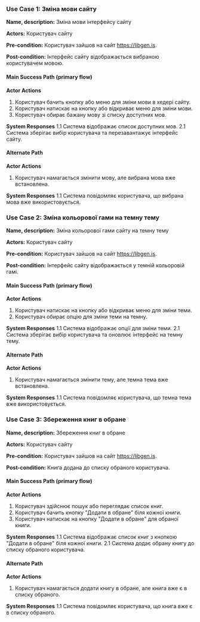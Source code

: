 
### Use Case 1: Зміна мови сайту

**Name, description:** Зміна мови інтерфейсу сайту

**Actors:** Користувач сайту

**Pre-condition:** Користувач зайшов на сайт https://libgen.is.

**Post-condition:** Інтерфейс сайту відображається вибраною користувачем мовою.

#### Main Success Path (primary flow)

**Actor Actions**
1. Користувач бачить кнопку або меню для зміни мови в хедері сайту.
2. Користувач натискає на кнопку або відкриває меню для зміни мови.
3. Користувач обирає бажану мову зі списку доступних мов.

**System Responses**
1.1 Система відображає список доступних мов.
2.1 Система зберігає вибір користувача та перезавантажує інтерфейс сайту.

#### Alternate Path

**Actor Actions**
1. Користувач намагається змінити мову, але вибрана мова вже встановлена.

**System Responses**
1.1 Система повідомляє користувача, що вибрана мова вже використовується.

### Use Case 2: Зміна кольорової гами на темну тему

**Name, description:** Зміна кольорової гами сайту на темну тему

**Actors:** Користувач сайту

**Pre-condition:** Користувач зайшов на сайт https://libgen.is.

**Post-condition:** Інтерфейс сайту відображається у темній кольоровій гамі.

#### Main Success Path (primary flow)

**Actor Actions**
1. Користувач натискає на кнопку або відкриває меню для зміни теми.
2. Користувач обирає опцію для зміни теми на темну.

**System Responses**
1.1 Система відображає опції для зміни теми.
2.1 Система зберігає вибір користувача та оновлює інтерфейс на темну тему.

#### Alternate Path

**Actor Actions**
1. Користувач намагається змінити тему, але темна тема вже встановлена.

**System Responses**
1.1 Система повідомляє користувача, що темна тема вже використовується.

### Use Case 3: Збереження книг в обране

**Name, description:** Збереження книг в обране

**Actors:** Користувач сайту

**Pre-condition:** Користувач зайшов на сайт https://libgen.is.

**Post-condition:** Книга додана до списку обраного користувача.

#### Main Success Path (primary flow)

**Actor Actions**
1. Користувач здійснює пошук або переглядає список книг.
2. Користувач бачить кнопку "Додати в обране" біля кожної книги.
3. Користувач натискає на кнопку "Додати в обране" для обраної книги.

**System Responses**
1.1 Система відображає список книг з кнопкою "Додати в обране" біля кожної книги.
2.1 Система додає обрану книгу до списку обраного користувача.

#### Alternate Path

**Actor Actions**
1. Користувач намагається додати книгу в обране, але книга вже є в списку обраного.

**System Responses**
1.1 Система повідомляє користувача, що книга вже є в списку обраного.
